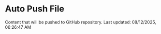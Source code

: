 # Auto Push File

Content that will be pushed to GitHub repository.
Last updated: 08/12/2025, 06:26:47 AM
